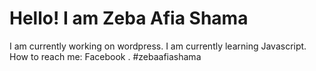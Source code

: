 # Hello! I am Zeba Afia Shama

I am currently working on wordpress.
I am currently learning Javascript.
How to reach me: Facebook . #zebaafiashama
